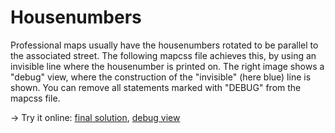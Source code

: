 Housenumbers
============
Professional maps usually have the housenumbers rotated to be parallel to the associated street. The following mapcss file achieves this, by using an invisible line where the housenumber is printed on. The right image shows a "debug" view, where the construction of the "invisible" (here blue) line is shown. You can remove all statements marked with "DEBUG" from the mapcss file.

&rarr; Try it online: [final solution](http://pgmapcss.openstreetbrowser.org/?style=7f913&zoom=18&lat=47.0693&lon=15.4530), [debug view](http://pgmapcss.openstreetbrowser.org/?style=9e088&zoom=18&lat=47.0693&lon=15.4530)
